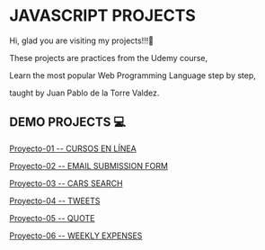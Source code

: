 
# JAVASCRIPT PROJECTS


Hi, glad you are visiting my projects!!!🚀

These projects are practices from the Udemy course,

Learn the most popular Web Programming Language step by step,

taught by Juan Pablo de la Torre Valdez.

## DEMO PROJECTS 💻

[Proyecto-01 -- CURSOS EN LÍNEA](https://hilarious-twilight-f00489.netlify.app/)

[Proyecto-02 -- EMAIL SUBMISSION FORM](https://prismatic-kitten-8c522d.netlify.app/)

[Proyecto-03 -- CARS SEARCH](https://golden-cannoli-a63bf7.netlify.app/)

[Proyecto-04 -- TWEETS](https://merry-unicorn-a06f71.netlify.app/)

[Proyecto-05 -- QUOTE](https://cute-souffle-ea1879.netlify.app/)

[Proyecto-06 -- WEEKLY EXPENSES](https://sage-babka-dbeee1.netlify.app/)

